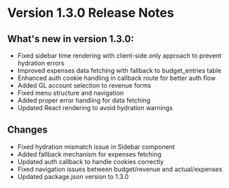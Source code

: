 # Version 1.3.0 Release Notes

## What's new in version 1.3.0:

- Fixed sidebar time rendering with client-side only approach to prevent hydration errors
- Improved expenses data fetching with fallback to budget_entries table
- Enhanced auth cookie handling in callback route for better auth flow
- Added GL account selection to revenue forms
- Fixed menu structure and navigation
- Added proper error handling for data fetching
- Updated React rendering to avoid hydration warnings

## Changes

- Fixed hydration mismatch issue in Sidebar component
- Added fallback mechanism for expenses fetching
- Updated auth callback to handle cookies correctly
- Fixed navigation issues between budget/revenue and actual/expenses
- Updated package.json version to 1.3.0 